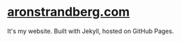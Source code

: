 [aronstrandberg.com](http://aronstrandberg.com)
========================

It's my website. Built with Jekyll, hosted on GitHub Pages.
